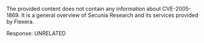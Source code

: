 The provided content does not contain any information about CVE-2005-1869. It is a general overview of Secunia Research and its services provided by Flexera.

Response: UNRELATED